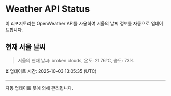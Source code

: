 
# Weather API Status

이 리포지토리는 OpenWeather API를 사용하여 서울의 날씨 정보를 자동으로 업데이트합니다.

## 현재 서울 날씨
> 서울의 현재 날씨: broken clouds, 온도: 21.76°C, 습도: 73%

⏳ 업데이트 시간: 2025-10-03 13:05:35 (UTC)

---
자동 업데이트 봇에 의해 관리됩니다.
